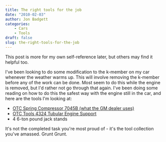 ```yaml
---
title: The right tools for the job
date: "2010-02-03"
author: Jon Badgett
categories:
    - Cars
    - Tools
draft: false
slug: the-right-tools-for-the-job
---
```


This post is more for my own self-reference later, but others may find it
helpful too.

I've been looking to do some modification to the k-member on my car whenever the weather warms up. This will involve removing the k-member before any of the work can be done. Most seem to do this while the
engine is removed, but I'd rather not go through that again. I've been doing some reading on how to do this the safest way with the engine still in the car, and here are the tools I'm looking at:

-   [OTC Spring Compressor 7045B (what the GM dealer uses)](https://www.summitracing.com/parts/otc-7045b)
-   [OTC Tools 4324 Tubular Engine Support](http://www.summitracing.com/parts/OTC-4324)
-   4 6-ton pound jack stands

It's not the completed task you're most proud of - it's the tool collection you've
amassed. Grunt Grunt.
